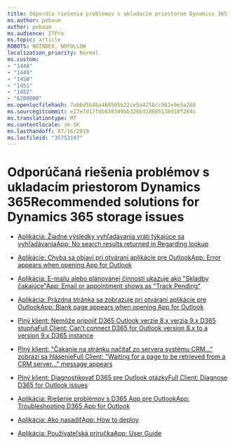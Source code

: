 ```yaml
---
title: Odporúča riešenia problémov s ukladacím priestorom Dynamics 365
ms.author: pebaum
author: pebaum
ms.audience: ITPro
ms.topic: article
ROBOTS: NOINDEX, NOFOLLOW
localization_priority: Normal
ms.custom:
- "1448"
- "1449"
- "1450"
- "1451"
- "1452"
- "6200008"
ms.openlocfilehash: 7ab6d5b4ba468505b22ce5a4258cc962e9e3a268
ms.sourcegitcommit: e17e7d17fdb638349bb320b318085138d18f284c
ms.translationtype: MT
ms.contentlocale: sk-SK
ms.lasthandoff: 07/16/2019
ms.locfileid: "35753197"
---
```

# <a name="recommended-solutions-for-dynamics-365-storage-issues"></a><span data-ttu-id="f89a1-102">Odporúčaná riešenia problémov s ukladacím priestorom Dynamics 365</span><span class="sxs-lookup"><span data-stu-id="f89a1-102">Recommended solutions for Dynamics 365 storage issues</span></span>

* [<span data-ttu-id="f89a1-103">Aplikácia: Žiadne výsledky vyhľadávania vráti týkajúce sa vyhľadávania</span><span class="sxs-lookup"><span data-stu-id="f89a1-103">App: No search results returned in Regarding lookup</span></span>](https://support.microsoft.com/help/4489111)

* [<span data-ttu-id="f89a1-104">Aplikácie: Chyba sa objaví pri otváraní aplikácie pre Outlook</span><span class="sxs-lookup"><span data-stu-id="f89a1-104">App: Error appears when opening App for Outlook</span></span>](https://go.microsoft.com/fwlink/p/?linkid=2007021)

* [<span data-ttu-id="f89a1-105">Aplikácia: E-mailu alebo plánovanej činnosti ukazuje ako "Skladby čakajúce"</span><span class="sxs-lookup"><span data-stu-id="f89a1-105">App: Email or appointment shows as "Track Pending"</span></span>](https://go.microsoft.com/fwlink/p/?linkid=2007022)

* [<span data-ttu-id="f89a1-106">Aplikácia: Prázdna stránka sa zobrazuje pri otváraní aplikácie pre Outlook</span><span class="sxs-lookup"><span data-stu-id="f89a1-106">App: Blank page appears when opening App for Outlook</span></span>](https://go.microsoft.com/fwlink/p/?linkid=2007128)

* [<span data-ttu-id="f89a1-107">Plný klient: Nemôže pripojiť D365 Outlook verzie 8.x verzia 9.x D365 stupňa</span><span class="sxs-lookup"><span data-stu-id="f89a1-107">Full Client: Can't connect D365 for Outlook version 8.x to a version 9.x D365 instance</span></span>](https://go.microsoft.com/fwlink/p/?linkid=2007023)

* [<span data-ttu-id="f89a1-108">Plný klient: "Čakanie na stránku načítať zo servera systému CRM..." zobrazí sa hlásenie</span><span class="sxs-lookup"><span data-stu-id="f89a1-108">Full Client: "Waiting for a page to be retrieved from a CRM server..." message appears</span></span>](https://go.microsoft.com/fwlink/p/?linkid=2007129)

* [<span data-ttu-id="f89a1-109">Plný klient: Diagnostikovať D365 pre Outlook otázky</span><span class="sxs-lookup"><span data-stu-id="f89a1-109">Full Client: Diagnose D365 for Outlook issues</span></span>](https://go.microsoft.com/fwlink/p/?linkid=2007024)

* [<span data-ttu-id="f89a1-110">Aplikácia: Riešenie problémov s D365 App pre Outlook</span><span class="sxs-lookup"><span data-stu-id="f89a1-110">App: Troubleshooting D365 App for Outlook</span></span>](https://go.microsoft.com/fwlink/p/?linkid=2007025)

* [<span data-ttu-id="f89a1-111">Aplikácia: Ako nasadiť</span><span class="sxs-lookup"><span data-stu-id="f89a1-111">App: How to deploy</span></span>](https://go.microsoft.com/fwlink/p/?linkid=857071)

* [<span data-ttu-id="f89a1-112">Aplikácia: Používateľská príručka</span><span class="sxs-lookup"><span data-stu-id="f89a1-112">App: User Guide</span></span>](https://go.microsoft.com/fwlink/p/?linkid=857091)
